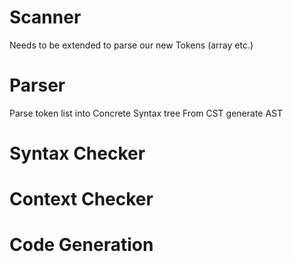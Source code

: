 # Scanner

Needs to be extended to parse our new Tokens (array etc.)

# Parser

Parse token list into Concrete Syntax tree
From CST generate AST

# Syntax Checker

# Context Checker

# Code Generation

